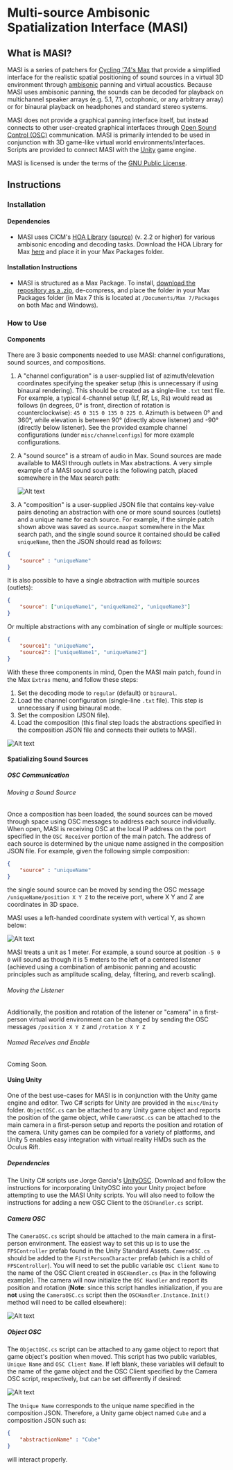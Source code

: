 # Multi-source Ambisonic Spatialization Interface (MASI)

## What is MASI?
MASI is a series of patchers for [Cycling '74's Max](https://cycling74.com/) that provide a simplified interface for the realistic spatial positioning of sound sources in a virtual 3D environment through [ambisonic](https://en.wikipedia.org/wiki/Ambisonics) panning and virtual acoustics.  Because MASI uses ambisonic panning, the sounds can be decoded for playback on multichannel speaker arrays (e.g. 5.1, 7.1, octophonic, or any arbitrary array) or for binaural playback on headphones and standard stereo systems.

MASI does not provide a graphical panning interface itself, but instead connects to other user-created graphical interfaces through [Open Sound Control (OSC)](http://opensoundcontrol.org/introduction-osc) communication.  MASI is primarily intended to be used in conjunction with 3D game-like virtual world environments/interfaces.  Scripts are provided to connect MASI with the [Unity](https://unity3d.com/) game engine.

MASI is licensed is under the terms of the [GNU Public License](http://www.gnu.org/copyleft/gpl.html).

## Instructions

### Installation

#### Dependencies
* MASI uses CICM's [HOA Library](http://www.mshparisnord.fr/hoalibrary/en/) ([source](https://github.com/CICM/HoaLibrary-Max/)) (v. 2.2 or higher) for various ambisonic encoding and decoding tasks. Download the HOA Library for Max [here](http://www.mshparisnord.fr/hoalibrary/en/downloads/max/) and place it in your Max Packages folder.

#### Installation Instructions
* MASI is structured as a Max Package.  To install, [download the repository as a .zip](https://github.com/zberkowitz/MASI/archive/master.zip), de-compress, and place the folder in your Max Packages folder (in Max 7 this is located at `/Documents/Max 7/Packages` on both Mac and Windows).

### How to Use

#### Components
There are 3 basic components needed to use MASI: channel configurations, sound sources, and compositions.

1. A "channel configuration" is a user-supplied list of azimuth/elevation coordinates specifying the speaker setup (this is unnecessary if using binaural rendering).  This should be created as a single-line `.txt` text file.  For example, a typical 4-channel setup (Lf, Rf, Ls, Rs) would read as follows (in degrees, 0&deg; is front, direction of rotation is counterclockwise):
`45 0 315 0 135 0 225 0`.  Azimuth is between 0&deg; and 360&deg;, while elevation is between 90&deg; (directly above listener) and -90&deg; (directly below listener).  See the provided example channel configurations (under `misc/channelconfigs`) for more example configurations.

2. A "sound source" is a stream of audio in Max.  Sound sources are made available to MASI through outlets in Max abstractions.  A very simple example of a MASI sound source is the following patch, placed somewhere in the Max search path:

    ![Alt text](http://zakberkowitz.com/images/simplesource.png)

3. A "composition" is a user-supplied JSON file that contains key-value pairs denoting an abstraction with one or more sound sources (outlets) and a unique name for each source.  For example, if the simple patch shown above was saved as `source.maxpat` somewhere in the Max search path, and the single sound source it contained should be called `uniqueName`, then the JSON should read as follows:
```JSON
{
    "source" : "uniqueName"
}
```
It is also possible to have a single abstraction with multiple sources (outlets):
```JSON
{
    "source": ["uniqueName1", "uniqueName2", "uniqueName3"]
}
```
Or multiple abstractions with any combination of single or multiple sources:
```JSON
{
    "source1": "uniqueName",
    "source2": ["uniqueName1", "uniqueName2"]
}
```

With these three components in mind, Open the MASI main patch, found in the Max `Extras` menu, and follow these steps:

1. Set the decoding mode to `regular` (default) or `binaural`.
2. Load the channel configuration (single-line `.txt` file).  This step is unnecessary if using binaural mode.
3. Set the composition (JSON file).
4. Load the composition (this final step loads the abstractions specified in the composition JSON file and connects their outlets to MASI).

![Alt text](http://zakberkowitz.com/images/masimain.png)

#### Spatializing Sound Sources

##### OSC Communication

###### Moving a Sound Source
Once a composition has been loaded, the sound sources can be moved through space using OSC messages to address each source individually.  When open, MASI is receiving OSC at the local IP address on the port specified in the `OSC Receiver` portion of the main patch.  The address of each source is determined by the unique name assigned in the composition JSON file.  For example, given the following simple composition:
```JSON
{
    "source" : "uniqueName"
}
```
the single sound source can be moved by sending the OSC message `/uniqueName/position X Y Z` to the receive port, where X Y and Z are coordinates in 3D space.  

MASI uses a left-handed coordinate system with vertical Y, as shown below:  

![Alt text](http://zakberkowitz.com/images/left-handed-coordinates.png)

MASI treats a unit as 1 meter.  For example, a sound source at position `-5 0 0` will sound as though it is 5 meters to the left of a centered listener (achieved using a combination of ambisonic panning and acoustic principles such as amplitude scaling, delay, filtering, and reverb scaling).

###### Moving the Listener
Additionally, the position and rotation of the listener or "camera" in a first-person virtual world environment can be changed by sending the OSC messages `/position X Y Z` and `/rotation X Y Z`

###### Named Receives and Enable
Coming Soon.

#### Using Unity
One of the best use-cases for MASI is in conjunction with the Unity game engine and editor.  Two C# scripts for Unity are provided in the `misc/Unity` folder.  `ObjectOSC.cs` can be attached to any Unity game object and reports the position of the game object, while `CameraOSC.cs` can be attached to the main camera in a first-person setup and reports the position and rotation of the camera.  Unity games can be compiled for a variety of platforms, and Unity 5 enables easy integration with virtual reality HMDs such as the Oculus Rift.

##### Dependencies
The Unity C# scripts use Jorge Garcia's [UnityOSC](https://github.com/jorgegarcia/UnityOSC).  Download and follow the instructions for incorporating UnityOSC into your Unity project before attempting to use the MASI Unity scripts.  You will also need to follow the instructions for adding a new OSC Client to the `OSCHandler.cs` script.

##### Camera OSC
The `CameraOSC.cs` script should be attached to the main camera in a first-person environment.  The easiest way to set this up is to use the `FPSController` prefab found in the Unity Standard Assets.  `CameraOSC.cs` should be added to the `FirstPersonCharacter` prefab (which is a child of `FPSController`).  You will need to set the public variable `OSC Client Name` to the name of the OSC Client created in `OSCHandler.cs` (`Max` in the following example).  The camera will now initialize the `OSC Handler` and report its position and rotation (**Note**: since this script handles initialization, if you are **not** using the `CameraOSC.cs` script then the `OSCHandler.Instance.Init()` method will need to be called elsewhere):

![Alt text](http://zakberkowitz.com/images/cameraosc.png)

##### Object OSC
The `ObjectOSC.cs` script can be attached to any game object to report that game object's position when moved.  This script has two public variables, `Unique Name` and `OSC Client Name`.  If left blank, these variables will default to the name of the game object and the OSC Client specified by the Camera OSC script, respectively, but can be set differently if desired:

![Alt text](http://zakberkowitz.com/images/objectosc.png)

The `Unique Name` corresponds to the unique name specified in the composition JSON.  Therefore, a Unity game object named `Cube` and a composition JSON such as:
```JSON
{
    "abstractionName" : "Cube"
}
```  
will interact properly.
